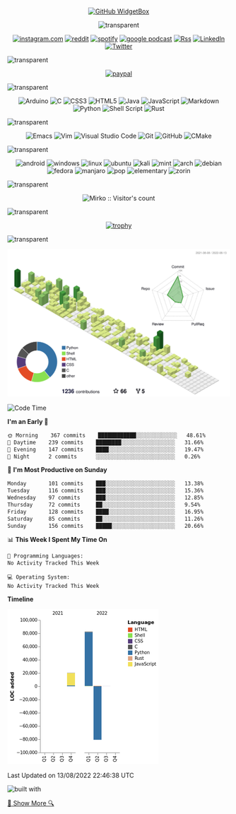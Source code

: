 #
 
<div align="center">
 
 [![GitHub WidgetBox](https://github-widgetbox.vercel.app/api/profile?username=Mirko-r&data=followers,repositories,stars,commits)](https://github.com/Jurredr/github-widgetbox)

![transparent](https://capsule-render.vercel.app/api?type=transparent&fontColor=703ee5&text=Social&height=150&fontSize=60)
 
[![instagram.com](https://img.shields.io/badge/Instagram-E4405F?style=for-the-badge&logo=instagram&logoColor=white)](https://instagram.com/mirko_rovere/)
[![reddit](https://img.shields.io/badge/Reddit-FF4500?style=for-the-badge&logo=reddit&logoColor=white)](https://reddit.com/user/mirkou)
[![spotify](https://img.shields.io/badge/Spotify-1ED760?&style=for-the-badge&logo=spotify&logoColor=white)](https://open.spotify.com/show/58cchaSIqWwuQ9pRYeX4kY)
[![google podcast](https://img.shields.io/badge/Google_Podcasts-4285F4?style=for-the-badge&logo=google-podcasts&logoColor=white)](https://www.google.com/podcasts?feed=aHR0cHM6Ly9hbmNob3IuZm0vcy8zZTQ0ZTMzMC9wb2RjYXN0L3Jzcw==)
[![Rss](https://img.shields.io/badge/rss-F88900?style=for-the-badge&logo=rss&logoColor=white)](https://mirko-r.github.io/blog/feed.xml)
[![LinkedIn](https://img.shields.io/badge/linkedin-%230077B5.svg?style=for-the-badge&logo=linkedin&logoColor=white)](https://www.linkedin.com/in/mirko-rovere-695a67203)
[![Twitter](https://img.shields.io/badge/Twitter-%231DA1F2.svg?style=for-the-badge&logo=Twitter&logoColor=white)](https://twitter.com/RovereMirko)

</div>

![transparent](https://capsule-render.vercel.app/api?type=transparent&fontColor=703ee5&text=Support&height=150&fontSize=60&desc=My%20Work&descAlignY=75&descAlign=60)

<div align="center">

[![paypal](https://img.shields.io/badge/PayPal-00457C?style=for-the-badge&logo=paypal&logoColor=white)](https://paypal.me/stupidamentepod)

</div>

![transparent](https://capsule-render.vercel.app/api?type=transparent&fontColor=703ee5&text=Language&height=150&fontSize=60&desc=That%20I%20Know&descAlignY=75&descAlign=60)

<div align="center">

![Arduino](https://img.shields.io/badge/-Arduino-00979D?style=for-the-badge&logo=Arduino&logoColor=white) 
![C](https://img.shields.io/badge/c-%2300599C.svg?style=for-the-badge&logo=c&logoColor=white) 
![CSS3](https://img.shields.io/badge/css3-%231572B6.svg?style=for-the-badge&logo=css3&logoColor=white) 
![HTML5](https://img.shields.io/badge/html5-%23E34F26.svg?style=for-the-badge&logo=html5&logoColor=white) 
![Java](https://img.shields.io/badge/java-%23ED8B00.svg?style=for-the-badge&logo=java&logoColor=white) 
![JavaScript](https://img.shields.io/badge/javascript-%23323330.svg?style=for-the-badge&logo=javascript&logoColor=%23F7DFE) 
![Markdown](https://img.shields.io/badge/markdown-%23000000.svg?style=for-the-badge&logo=markdown&logoColor=white)
![Python](https://img.shields.io/badge/python-3670A0?style=for-the-badge&logo=python&logoColor=ffdd54)
![Shell Script](https://img.shields.io/badge/shell_script-%23121011.svg?style=for-the-badge&logo=gnu-bash&logoColor=white) 
![Rust](https://img.shields.io/badge/rust-%23000000.svg?style=for-the-badge&logo=rust&logoColor=white)
 
</div>

![transparent](https://capsule-render.vercel.app/api?type=transparent&fontColor=703ee5&text=Other%20Stuffs&height=150&fontSize=60&desc=That%20I%20Know&descAlignY=75&descAlign=60)

<div align="center">

![Emacs](https://img.shields.io/badge/Emacs-%237F5AB6.svg?&style=for-the-badge&logo=gnu-emacs&logoColor=white) ![Vim](https://img.shields.io/badge/VIM-%2311AB00.svg?style=for-the-badge&logo=vim&logoColor=white) ![Visual Studio Code](https://img.shields.io/badge/Visual%20Studio%20Code-0078d7.svg?style=for-the-badge&logo=visual-studio-code&logoColor=white) ![Git](https://img.shields.io/badge/git-%23F05033.svg?style=for-the-badge&logo=git&logoColor=white) ![GitHub](https://img.shields.io/badge/github-%23121011.svg?style=for-the-badge&logo=github&logoColor=white) ![CMake](https://img.shields.io/badge/CMake-%23008FBA.svg?style=for-the-badge&logo=cmake&logoColor=white)

</div>

![transparent](https://capsule-render.vercel.app/api?type=transparent&fontColor=703ee5&text=OS&height=150&fontSize=60&desc=That%20I%20Know&descAlignY=75&descAlign=60)

<div align="center">

![android](https://img.shields.io/badge/Android-3DDC84?style=for-the-badge&logo=android&logoColor=white) ![windows](https://img.shields.io/badge/Windows-0078D6?style=for-the-badge&logo=windows&logoColor=white) ![linux](https://img.shields.io/badge/Linux-FCC624?style=for-the-badge&logo=linux&logoColor=black) ![ubuntu](https://img.shields.io/badge/Ubuntu-E95420?style=for-the-badge&logo=ubuntu&logoColor=white) ![kali](https://img.shields.io/badge/Kali_Linux-557C94?style=for-the-badge&logo=kali-linux&logoColor=white) ![mint](https://img.shields.io/badge/Linux_Mint-87CF3E?style=for-the-badge&logo=linux-mint&logoColor=white) ![arch](https://img.shields.io/badge/Arch_Linux-1793D1?style=for-the-badge&logo=arch-linux&logoColor=white) ![debian](https://img.shields.io/badge/Debian-A81D33?style=for-the-badge&logo=debian&logoColor=white) ![fedora](https://img.shields.io/badge/Fedora-294172?style=for-the-badge&logo=fedora&logoColor=white) ![manjaro](https://img.shields.io/badge/manjaro-35BF5C?style=for-the-badge&logo=manjaro&logoColor=white) ![pop](https://img.shields.io/badge/Pop!_OS-48B9C7?style=for-the-badge&logo=Pop!_OS&logoColor=white) ![elementary](https://img.shields.io/badge/Elementary%20OS-64BAFF?style=for-the-badge&logo=elementary&logoColor=white) ![zorin](https://img.shields.io/badge/Zorin%20OS-0CC1F3?style=for-the-badge&logo=zorin&logoColor=white)

</div>

![transparent](https://capsule-render.vercel.app/api?type=transparent&fontColor=703ee5&text=Visitor's&height=150&fontSize=60&desc=Count&descAlignY=75&descAlign=60)

<div align="center">

![Mirko :: Visitor's count](https://profile-counter.glitch.me/{Mirko-r}/count.svg)

</div>

![transparent](https://capsule-render.vercel.app/api?type=transparent&fontColor=703ee5&text=My&height=150&fontSize=60&desc=Trophies&descAlignY=75&descAlign=60)

<div align="center">

[![trophy](https://github-profile-trophy.vercel.app/?username=Mirko-r)](https://github.com/ryo-ma/github-profile-trophy)

</div>

![transparent](https://capsule-render.vercel.app/api?type=transparent&fontColor=703ee5&text=Github&height=150&fontSize=60&desc=Stats&descAlignY=75&descAlign=60)

<div align="center">
 
![](./profile-3d-contrib/profile-green-animate.svg)

</div>

<!--START_SECTION:waka-->
![Code Time](http://img.shields.io/badge/Code%20Time-191%20hrs%2025%20mins-blue)

**I'm an Early 🐤** 

```text
🌞 Morning    367 commits    ████████████░░░░░░░░░░░░░   48.61% 
🌆 Daytime    239 commits    ████████░░░░░░░░░░░░░░░░░   31.66% 
🌃 Evening    147 commits    ████░░░░░░░░░░░░░░░░░░░░░   19.47% 
🌙 Night      2 commits      ░░░░░░░░░░░░░░░░░░░░░░░░░   0.26%

```
📅 **I'm Most Productive on Sunday** 

```text
Monday       101 commits    ███░░░░░░░░░░░░░░░░░░░░░░   13.38% 
Tuesday      116 commits    ███░░░░░░░░░░░░░░░░░░░░░░   15.36% 
Wednesday    97 commits     ███░░░░░░░░░░░░░░░░░░░░░░   12.85% 
Thursday     72 commits     ██░░░░░░░░░░░░░░░░░░░░░░░   9.54% 
Friday       128 commits    ████░░░░░░░░░░░░░░░░░░░░░   16.95% 
Saturday     85 commits     ██░░░░░░░░░░░░░░░░░░░░░░░   11.26% 
Sunday       156 commits    █████░░░░░░░░░░░░░░░░░░░░   20.66%

```


📊 **This Week I Spent My Time On** 

```text
💬 Programming Languages: 
No Activity Tracked This Week

💻 Operating System: 
No Activity Tracked This Week

```

**Timeline**

![Chart not found](https://raw.githubusercontent.com/Mirko-r/Mirko-r/main/charts/bar_graph.png) 


 Last Updated on 13/08/2022 22:46:38 UTC
<!--END_SECTION:waka-->

![built with](http://ForTheBadge.com/images/badges/built-by-developers.svg)

[🔎 Show More 🔍](https://github.com/Mirko-r?tab="repositories")
